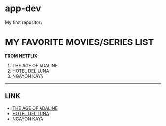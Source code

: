 # app-dev
My first repository
# MY FAVORITE MOVIES/SERIES LIST

  **FROM NETFLIX**
  
  1. THE AGE OF ADALINE
  2. HOTEL DEL LUNA
  3. NGAYON KAYA
------------------------------------------------------------------
## LINK
- [THE AGE OF ADALINE](https://www.imdb.com/title/tt1655441/)
- [HOTEL DEL LUNA](https://www.netflix.com/ph/title/81205849)
- [NGAYON KAYA](https://www.netflix.com/ph/title/81630640)
